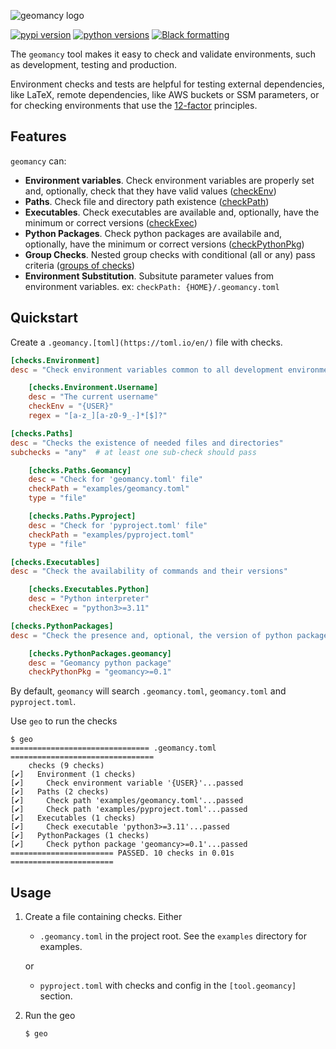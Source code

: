 <!-- start intro -->
![geomancy logo](https://raw.githubusercontent.com/jlorieau/geomancy/main/docs/_static/geomancy_logo.svg)

[![pypi version](https://img.shields.io/pypi/v/geomancy.svg)](https://pypi.org/project/geomancy/)
[![python versions](https://img.shields.io/pypi/pyversions/geomancy.svg)](https://pypi.org/project/geomancy/)
[![Black formatting](https://img.shields.io/badge/code%20style-black-000000.svg)](https://github.com/psf/black)

The ``geomancy`` tool makes it easy to check and validate environments, such
as development, testing and production.

Environment checks and tests are helpful for testing external dependencies,
like LaTeX, remote dependencies, like AWS buckets or SSM parameters, or for
checking environments that use the [12-factor](http://12factor.net/) principles.
<!-- end intro -->

## Features
<!-- start features -->
``geomancy`` can:

- __Environment variables__. Check environment variables are properly set and,
optionally, check that they have valid values ([checkEnv](#checkenv))
- __Paths__. Check file and directory path existence ([checkPath](#checkpath))
- __Executables__. Check executables are available and, optionally, have the
  minimum or correct versions ([checkExec](#checkexec))
- __Python Packages__. Check python packages are availabile and, optionally,
  have the minimum or correct versions ([checkPythonPkg](#checkpythonpkg))
- __Group Checks__. Nested group checks with conditional (all or any) pass
  criteria ([groups of checks](#check-groups))
- __Environment Substitution__. Subsitute parameter values from environment
  variables. ex: ``checkPath: {HOME}/.geomancy.toml``
<!-- end features -->

## Quickstart
<!-- start quickstart -->
Create a ``.geomancy.[toml](https://toml.io/en/)`` file with checks.

```toml
[checks.Environment]
desc = "Check environment variables common to all development environments"

    [checks.Environment.Username]
    desc = "The current username"
    checkEnv = "{USER}"
    regex = "[a-z_][a-z0-9_-]*[$]?"

[checks.Paths]
desc = "Checks the existence of needed files and directories"
subchecks = "any"  # at least one sub-check should pass

    [checks.Paths.Geomancy]
    desc = "Check for 'geomancy.toml' file"
    checkPath = "examples/geomancy.toml"
    type = "file"

    [checks.Paths.Pyproject]
    desc = "Check for 'pyproject.toml' file"
    checkPath = "examples/pyproject.toml"
    type = "file"

[checks.Executables]
desc = "Check the availability of commands and their versions"

    [checks.Executables.Python]
    desc = "Python interpreter"
    checkExec = "python3>=3.11"

[checks.PythonPackages]
desc = "Check the presence and, optional, the version of python packages"

    [checks.PythonPackages.geomancy]
    desc = "Geomancy python package"
    checkPythonPkg = "geomancy>=0.1"
```

By default, ``geomancy`` will search ``.geomancy.toml``, ``geomancy.toml`` and
``pyproject.toml``.

Use ``geo`` to run the checks

```shell
$ geo
=============================== .geomancy.toml ================================
    checks (9 checks)
[✔]   Environment (1 checks)
[✔]     Check environment variable '{USER}'...passed
[✔]   Paths (2 checks)
[✔]     Check path 'examples/geomancy.toml'...passed
[✔]     Check path 'examples/pyproject.toml'...passed
[✔]   Executables (1 checks)
[✔]     Check executable 'python3>=3.11'...passed
[✔]   PythonPackages (1 checks)
[✔]     Check python package 'geomancy>=0.1'...passed
======================= PASSED. 10 checks in 0.01s =======================
```
<!-- end quickstart -->

## Usage
<!-- start usage -->
1. Create a file containing checks. Either

   - ``.geomancy.toml`` in the project root. See the ``examples`` directory for
     examples.

   or

   - ``pyproject.toml`` with checks and config in the ``[tool.geomancy]`` section.

2. Run the geo

   ```shell
   $ geo
   ```
<!-- end usage -->
